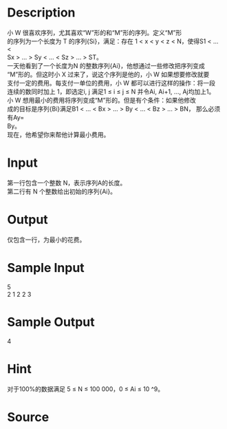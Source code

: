 
# Description

<div class="content"><p>小 W 很喜欢序列，尤其喜欢“W”形的和“M”形的序列。定义“M”形<br/>
的序列为一个长度为 T 的序列{Si}，满足：存在 1 &lt; x &lt; y &lt; z &lt; N，使得S1 &lt; ... &lt; <br/>
Sx &gt; ... &gt; Sy &lt; ... &lt; Sz &gt; ... &gt; ST。 <br/>
一天他看到了一个长度为N 的整数序列{Ai}，他想通过一些修改把序列变成<br/>
“M”形的。但这时小 X 过来了，说这个序列是他的，小 W 如果想要修改就要<br/>
支付一定的费用。每支付一单位的费用，小 W 都可以进行这样的操作：将一段<br/>
连续的数同时加上 1，即选定i, j 满足1 ≤ i ≤ j ≤ N 并令Ai, Ai+1, ..., Aj均加上1。 <br/>
小 W 想用最小的费用将序列变成“M”形的。但是有个条件：如果他修改<br/>
成的目标是序列{Bi}满足B1 &lt; ... &lt; Bx &gt; ... &gt; By &lt; ... &lt; Bz &gt; ... &gt; BN， 那么必须有Ay= <br/>
By。 <br/>
现在，他希望你来帮他计算最小费用。</p></div>

# Input

<div class="content"><p>第一行包含一个整数 N，表示序列A的长度。 <br/>
第二行有 N 个整数给出初始的序列{Ai}。</p></div>

# Output

<div class="content"><p>仅包含一行，为最小的花费。</p></div>

# Sample Input

<div class="content"><span class="sampledata">5 <br/>
2 1 2 2 3  </span></div>

# Sample Output

<div class="content"><span class="sampledata">4</span></div>

# Hint

<div class="content"><p></p><p>对于100%的数据满足 5 ≤ N ≤ 100 000，0 ≤ Ai ≤ 10 ^9。</p><p></p></div>

# Source

<div class="content"><p><a href="problemset.php?search="></a></p></div>

